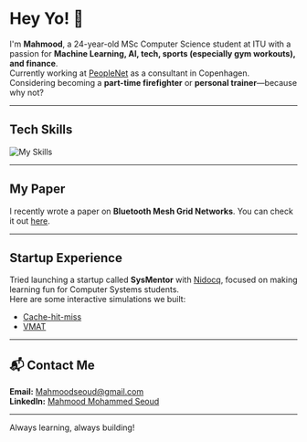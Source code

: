# Hey Yo! 👋  
I'm **Mahmood**, a 24-year-old MSc Computer Science student at ITU with a passion for **Machine Learning, AI, tech, sports (especially gym workouts), and finance**.  
Currently working at [PeopleNet](https://peoplenet.dk/) as a consultant in Copenhagen.  
Considering becoming a **part-time firefighter** or **personal trainer**—because why not?  

---

## Tech Skills  
![My Skills](https://skillicons.dev/icons?i=c,python,js,ts,react,html,css,dotnet,powershell,postgresql,azure,git)

---

## My Paper  
I recently wrote a paper on **Bluetooth Mesh Grid Networks**. You can check it out [here](https://easychair.org/publications/paper/Gv4N).  

---

## Startup Experience  
Tried launching a startup called **SysMentor** with [Nidocq](https://github.com/Nidocq), focused on making learning fun for Computer Systems students.  
Here are some interactive simulations we built:  
- [Cache-hit-miss](https://github.com/MahmoodSeoud/cache-hit-miss)  
- [VMAT](https://github.com/MahmoodSeoud/VMAT)  

---

## 📬 Contact Me  
**Email:** [Mahmoodseoud@gmail.com](mailto:Mahmoodseoud@gmail.com)  
**LinkedIn:** [Mahmood Mohammed Seoud](https://www.linkedin.com/in/mahmoodmohammedseoud)  

---

Always learning, always building!
